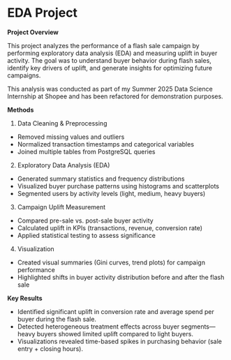 # EDA Project 
**Project Overview**

This project analyzes the performance of a flash sale campaign by performing exploratory data analysis (EDA) and measuring uplift in buyer activity.
The goal was to understand buyer behavior during flash sales, identify key drivers of uplift, and generate insights for optimizing future campaigns.

This analysis was conducted as part of my Summer 2025 Data Science Internship at Shopee and has been refactored for demonstration purposes.

**Methods**
1. Data Cleaning & Preprocessing
- Removed missing values and outliers
- Normalized transaction timestamps and categorical variables
- Joined multiple tables from PostgreSQL queries

2. Exploratory Data Analysis (EDA)
- Generated summary statistics and frequency distributions
- Visualized buyer purchase patterns using histograms and scatterplots
- Segmented users by activity levels (light, medium, heavy buyers)

3. Campaign Uplift Measurement
- Compared pre-sale vs. post-sale buyer activity
- Calculated uplift in KPIs (transactions, revenue, conversion rate)
- Applied statistical testing to assess significance

4. Visualization
- Created visual summaries (Gini curves, trend plots) for campaign performance
- Highlighted shifts in buyer activity distribution before and after the flash sale

**Key Results**
- Identified significant uplift in conversion rate and average spend per buyer during the flash sale.
- Detected heterogeneous treatment effects across buyer segments—heavy buyers showed limited uplift compared to light buyers.
- Visualizations revealed time-based spikes in purchasing behavior (sale entry + closing hours).
